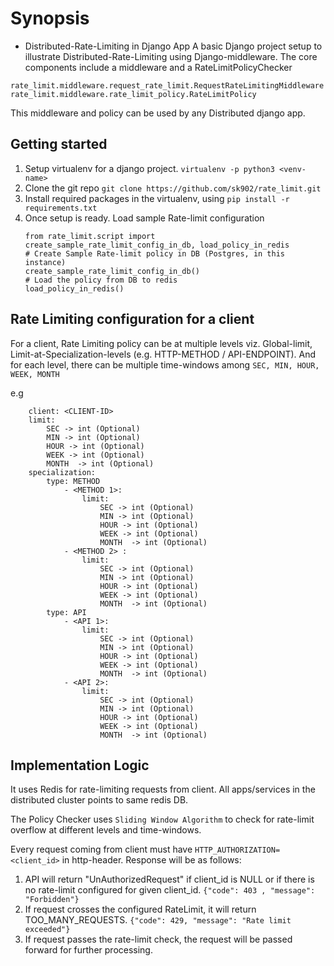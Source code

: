 # Synopsis
 - Distributed-Rate-Limiting in Django App
A basic Django project setup to illustrate Distributed-Rate-Limiting using Django-middleware.
The core components include a middleware and a RateLimitPolicyChecker  
```
rate_limit.middleware.request_rate_limit.RequestRateLimitingMiddleware
rate_limit.middleware.rate_limit_policy.RateLimitPolicy
```

This middleware and policy can be used by any Distributed django app.  

## Getting started
1. Setup virtualenv for a django project. `virtualenv -p python3 <venv-name>`
2. Clone the git repo `git clone https://github.com/sk902/rate_limit.git`
3. Install required packages in the virtualenv, using `pip install -r requirements.txt`
4. Once setup is ready. Load sample Rate-limit configuration
	 ```
	 from rate_limit.script import create_sample_rate_limit_config_in_db, load_policy_in_redis
	 # Create Sample Rate-limit policy in DB (Postgres, in this instance)  
	 create_sample_rate_limit_config_in_db()
	 # Load the policy from DB to redis
	 load_policy_in_redis()	 
	 ```

## Rate Limiting configuration for a client
For a client, Rate Limiting policy can be at multiple levels viz. Global-limit, Limit-at-Specialization-levels  (e.g. HTTP-METHOD / API-ENDPOINT).
And for each level, there can be multiple time-windows among `SEC, MIN, HOUR, WEEK, MONTH` 

e.g
```
	client: <CLIENT-ID>
	limit:
		SEC -> int (Optional)
		MIN -> int (Optional)
		HOUR -> int (Optional)
		WEEK -> int (Optional)
		MONTH  -> int (Optional)
	specialization:
	    type: METHOD
			- <METHOD 1>: 
				limit:
					SEC -> int (Optional)
					MIN -> int (Optional)
					HOUR -> int (Optional)
					WEEK -> int (Optional)
					MONTH  -> int (Optional)
			- <METHOD 2> :
				limit:
					SEC -> int (Optional)
					MIN -> int (Optional)
					HOUR -> int (Optional)
					WEEK -> int (Optional)
					MONTH  -> int (Optional)
	    type: API
			- <API 1>:
				limit:
					SEC -> int (Optional)
					MIN -> int (Optional)
					HOUR -> int (Optional)
					WEEK -> int (Optional)
					MONTH  -> int (Optional)
			- <API 2>:
				limit:
					SEC -> int (Optional)
					MIN -> int (Optional)
					HOUR -> int (Optional)
					WEEK -> int (Optional)
					MONTH  -> int (Optional)
```

## Implementation Logic
It uses Redis for rate-limiting requests from client. 
All apps/services in the distributed cluster points to same redis DB. 

The Policy Checker uses `Sliding Window Algorithm` to check for rate-limit overflow 
at different levels and time-windows.  

Every request coming from client must have `HTTP_AUTHORIZATION=<client_id>` in http-header.
Response will be as follows:
1. API will return "UnAuthorizedRequest" if client_id is NULL or 
 if there is no rate-limit configured for given client_id.
 `{"code": 403 , "message": "Forbidden"}`
2. If request crosses the configured RateLimit, it will return TOO_MANY_REQUESTS.
 `{"code": 429, "message": "Rate limit exceeded"}`
3. If request passes the rate-limit check, the request will be passed forward for further processing.
